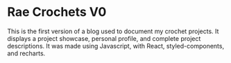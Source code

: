 # Rae Crochets V0

This is the first version of a blog used to document my crochet projects. It displays a project showcase, personal profile, and complete project descriptions. It was made using Javascript, with React, styled-components, and recharts.


